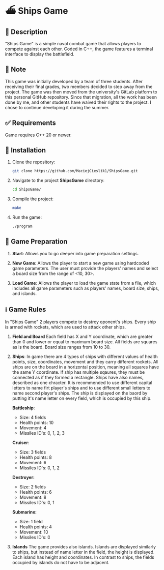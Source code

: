 # ⛴️ Ships Game

## 📜 Description

"Ships Game" is a simple naval combat game that allows players to compete against each other. Coded in C++, the game features a terminal interface to display the battlefield.

## 📝 Note

This game was initially developed by a team of three students. After receiving their final grades, two members decided to step away from the project. The game was then moved from the university's GitLab platform to this personal GitHub repository. Since that migration, all the work has been done by me, and other students have waived their rights to the project. I chose to continue developing it during the summer.

## ✅ Requirements

Game requires C++ 20 or newer.

## 💾 Installation

1. Clone the repository:
    ```sh
    git clone https://github.com/MaciejCieslik1/ShipsGame.git
    ```

2. Navigate to the project **ShipsGame** directory:
    ```sh
    cd ShipsGame/
    ```

3. Compile the project:
    ```sh
    make
    ```

4. Run the game:
    ```sh
    ./program
    ```
    
## 🎯 Game Preparation

1. **Start**: Allows you to go deeper into game preparation settings.

2. **New Game**: Allows the player to start a new game using hardcoded game parameters. The user must provide the players' names and select a board size from the range of <10, 30>.
   
3. **Load Game**: Allows the player to load the game state from a file, which includes all game parameters such as players' names, board size, ships, and islands.

## ℹ️ Game Rules

In "Ships Game" 2 players compete to destroy oponent's ships. Every ship is armed with rockets, which are used to attack other ships.

1. **Field and Board**
Each field has X and Y coordinate, which are greater than 0 and lower or equal to maximum board size. All fields are squares as is the board. Board size ranges from 10 to 30.

2. **Ships**:
In game there are 4 types of ships with different values of health points, size, coordinates, movement and they carry different rockets. All ships are on the board in a horizontal position, meaning all squares have the same Y coordinate.
If ship has multiple sqaures, they must be connected as if they formed a rectangle. Ships have also names, described as one chracter. It is recommended to use different capital letters to name firt player's ships and to use
different small letters to name second player's ships. The ship is displayed on the baord by putting it's name letter on every field, which is occupied by this ship.

    **Battleship**:
      - Size: 4 fields
      - Health points: 10
      - Movement: 4
      - Missiles ID's: 0, 1, 2, 3
   
   **Cruiser**:
      - Size: 3 fields
      - Health points: 8
      - Movement: 6
      - Missiles ID's: 0, 1, 2

   **Destroyer**:
      - Size: 2 fields
      - Health points: 6
      - Movement: 8
      - Missiles ID's: 0, 1

   **Submarine**:
      - Size: 1 field
      - Health points: 4
      - Movement: 10
      - Missiles ID's: 0
  
4. **Islands**
The game provides also islands. Islands are displayed similarly to ships, but instead of name letter in the field, the height is displayed. Each island has height and coordinates.
In contrast to ships, the fields occupied by islands do not have to be adjacent.
























